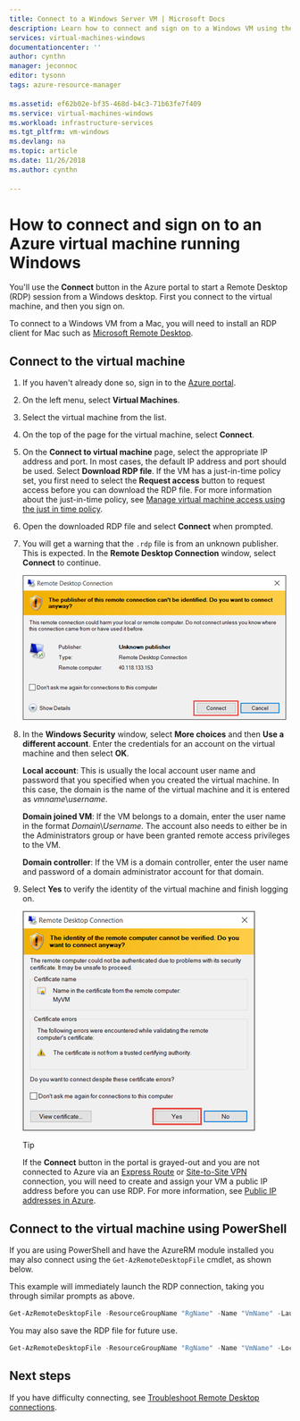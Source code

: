 ```yaml
---
title: Connect to a Windows Server VM | Microsoft Docs
description: Learn how to connect and sign on to a Windows VM using the Azure portal and the Resource Manager deployment model.
services: virtual-machines-windows
documentationcenter: ''
author: cynthn
manager: jeconnoc
editor: tysonn
tags: azure-resource-manager

ms.assetid: ef62b02e-bf35-468d-b4c3-71b63fe7f409
ms.service: virtual-machines-windows
ms.workload: infrastructure-services
ms.tgt_pltfrm: vm-windows
ms.devlang: na
ms.topic: article
ms.date: 11/26/2018
ms.author: cynthn

---
```

# How to connect and sign on to an Azure virtual machine running Windows
You'll use the **Connect** button in the Azure portal to start a Remote Desktop (RDP) session from a Windows desktop. First you connect to the virtual machine, and then you sign on.

To connect to a Windows VM from a Mac, you will need to install an RDP client for Mac such as [Microsoft Remote Desktop](https://aka.ms/rdmac).

## Connect to the virtual machine
1. If you haven't already done so, sign in to the [Azure portal](https://portal.azure.com/).
2. On the left menu, select **Virtual Machines**.
3. Select the virtual machine from the list.
4. On the top of the page for the virtual machine, select **Connect**.
2. On the **Connect to virtual machine** page, select the appropriate IP address and port. In most cases, the default IP address and port should be used. Select **Download RDP file**. If the VM has a just-in-time policy set, you first need to select the **Request access** button to request access before you can download the RDP file. For more information about the just-in-time policy, see [Manage virtual machine access using the just in time policy](../../security-center/security-center-just-in-time.md).
2. Open the downloaded RDP file and select **Connect** when prompted. 
2. You will get a warning that the `.rdp` file is from an unknown publisher. This is expected. In the **Remote Desktop Connection** window, select **Connect** to continue.
   
    ![Screenshot of a warning about an unknown publisher.](./media/connect-logon/rdp-warn.png)
3. In the **Windows Security** window, select **More choices** and then **Use a different account**. Enter the credentials for an account on the virtual machine and then select **OK**.
   
     **Local account**: This is usually the local account user name and password that you specified when you created the virtual machine. In this case, the domain is the name of the virtual machine and it is entered as *vmname*&#92;*username*.  
   
    **Domain joined VM**: If the VM belongs to a domain, enter the user name in the format *Domain*&#92;*Username*. The account also needs to either be in the Administrators group or have been granted remote access privileges to the VM.
   
    **Domain controller**: If the VM is a domain controller, enter the user name and password of a domain administrator account for that domain.
4. Select **Yes** to verify the identity of the virtual machine and finish logging on.
   
   ![Screenshot showing a message abut verifying the identity of the VM.](./media/connect-logon/cert-warning.png)


   > [!TIP]
   > If the **Connect** button in the portal is grayed-out and you are not connected to Azure via an [Express Route](../../expressroute/expressroute-introduction.md) or [Site-to-Site VPN](../../vpn-gateway/vpn-gateway-howto-site-to-site-resource-manager-portal.md) connection, you will need to create and assign your VM a public IP address before you can use RDP. For more information, see [Public IP addresses in Azure](../../virtual-network/virtual-network-ip-addresses-overview-arm.md).
   > 
   > 

## Connect to the virtual machine using PowerShell

If you are using PowerShell and have the AzureRM module installed you may also connect using the `Get-AzRemoteDesktopFile` cmdlet, as shown below.

This example will immediately launch the RDP connection, taking you through similar prompts as above.

```powershell
Get-AzRemoteDesktopFile -ResourceGroupName "RgName" -Name "VmName" -Launch
```

You may also save the RDP file for future use.

```powershell
Get-AzRemoteDesktopFile -ResourceGroupName "RgName" -Name "VmName" -LocalPath "C:\Path\to\folder"
```

## Next steps
If you have difficulty connecting, see [Troubleshoot Remote Desktop connections](troubleshoot-rdp-connection.md?toc=%2fazure%2fvirtual-machines%2fwindows%2ftoc.json). 

